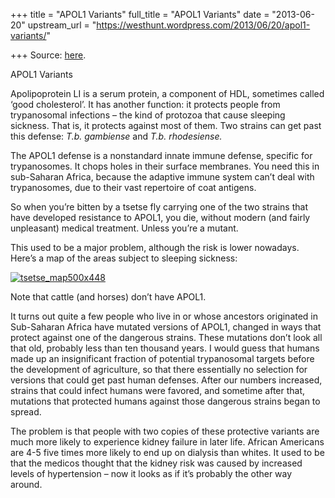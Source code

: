 +++
title = "APOL1 Variants"
full_title = "APOL1 Variants"
date = "2013-06-20"
upstream_url = "https://westhunt.wordpress.com/2013/06/20/apol1-variants/"

+++
Source: [here](https://westhunt.wordpress.com/2013/06/20/apol1-variants/).

APOL1 Variants

Apolipoprotein LI is a serum protein, a component of HDL, sometimes
called ‘good cholesterol’. It has another function: it protects people
from trypanosomal infections – the kind of protozoa that cause sleeping
sickness. That is, it protects against most of them. Two strains can
get past this defense: *T.b. gambiense* and *T.b. rhodesiense.[  
](http://en.wikipedia.org/wiki/Trypanosoma_brucei_rhodesiense "Trypanosoma brucei rhodesiense")*

The APOL1 defense is a nonstandard innate immune defense, specific for
trypanosomes. It chops holes in their surface membranes. You need this
in sub-Saharan Africa, because the adaptive immune system can’t deal
with trypanosomes, due to their vast repertoire of coat antigens.

So when you’re bitten by a tsetse fly carrying one of the two strains
that have developed resistance to APOL1, you die, without modern (and
fairly unpleasant) medical treatment. Unless you’re a mutant.

This used to be a major problem, although the risk is lower nowadays.
Here’s a map of the areas subject to sleeping sickness:

[![tsetse_map500x448](https://westhunt.files.wordpress.com/2013/06/tsetse_map500x448.jpg?w=640)](https://westhunt.files.wordpress.com/2013/06/tsetse_map500x448.jpg)

Note that cattle (and horses) don’t have APOL1.

It turns out quite a few people who live in or whose ancestors
originated in Sub-Saharan Africa have mutated versions of APOL1, changed
in ways that protect against one of the dangerous strains. These
mutations don’t look all that old, probably less than ten thousand
years. I would guess that humans made up an insignificant fraction of
potential trypanosomal targets before the development of agriculture, so
that there essentially no selection for versions that could get past
human defenses. After our numbers increased, strains that could infect
humans were favored, and sometime after that, mutations that protected
humans against those dangerous strains began to spread.

The problem is that people with two copies of these protective variants
are much more likely to experience kidney failure in later life.
African Americans are 4-5 five times more likely to end up on dialysis
than whites. It used to be that the medicos thought that the kidney
risk was caused by increased levels of hypertension – now it looks as if
it’s probably the other way around.

